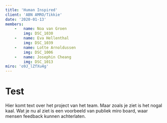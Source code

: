 ```yaml
---
title: 'Human Inspired'
client: 'ABN AMRO/Tikkie'
date: '2020-01-13'
members:
    -   name: Noa van Groen
        img: DSC_1030
    -   name: Eva Hellenthal
        img: DSC_1039
    -   name: Lotte Arnoldussen
        img: DSC_1006
    -   name: Josephin Cheang
        img: DSC_1013
miro: 'o9J_lZfXu4g'
---
```


# Test 

Hier komt text over het project van het team. Maar zoals je ziet is het nogal kaal. Wat je nu al ziet is een voorbeeld van publiek miro board, waar mensen feedback kunnen achterlaten.




